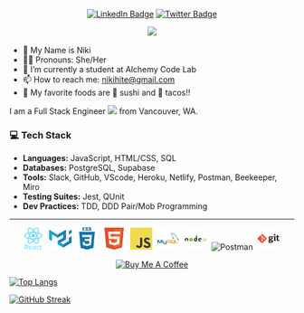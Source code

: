 <p align="center">
<a href="https://www.linkedin.com/in/nikihite"><img src="https://img.shields.io/badge/LinkedIn-blue?style=for-the-badge&logo=linkedin&logoColor=white" alt="LinkedIn Badge"></a>
<a href="https://twitter.com/NikiMHite">
<img src="https://img.shields.io/badge/Twitter-blue?style=for-the-badge&logo=twitter&logoColor=white" alt="Twitter Badge"/>
</a>
</p>

<div align="center">
  <img src="https://media.giphy.com/media/YPJ5gi3MZzSjhtQTIk/giphy.gif" width="100"/>
</div>

- 🍄 My Name is Niki
- 👩🏼 Pronouns: She/Her
- 🌱 I’m currently a student at Alchemy Code Lab
- 📫 How to reach me: nikihite@gmail.com
- 🤍 My favorite foods are 🍣 sushi and 🌮 tacos!!

I am a Full Stack Engineer <img src="https://media.giphy.com/media/WUlplcMpOCEmTGBtBW/giphy.gif" width="30"> from Vancouver, WA.

### 💻 Tech Stack
* **Languages:** JavaScript, HTML/CSS, SQL
* **Databases:** PostgreSQL, Supabase
* **Tools:** Slack, GitHub, VScode, Heroku, Netlify, Postman, Beekeeper, Miro
* **Testing Suites:** Jest, QUnit
* **Dev Practices:** TDD, DDD Pair/Mob Programming
****

<p align="center">
<img src="https://github.com/devicons/devicon/blob/master/icons/react/react-original-wordmark.svg" title="React" alt="React" width="40" height="40"/>&nbsp;
<img src="https://github.com/devicons/devicon/blob/master/icons/materialui/materialui-original.svg" title="Material UI" alt="Material UI" width="40" height="40"/>&nbsp;
<img src="https://github.com/devicons/devicon/blob/master/icons/css3/css3-plain-wordmark.svg"  title="CSS3" alt="CSS" width="40" height="40"/>&nbsp;
<img src="https://github.com/devicons/devicon/blob/master/icons/html5/html5-original.svg" title="HTML5" alt="HTML" width="40" height="40"/>&nbsp;
<img src="https://github.com/devicons/devicon/blob/master/icons/javascript/javascript-original.svg" title="JavaScript" alt="JavaScript" width="40" height="40"/>&nbsp;
<img src="https://github.com/devicons/devicon/blob/master/icons/mysql/mysql-original-wordmark.svg" title="MySQL"  alt="MySQL" width="40" height="40"/>&nbsp;
<img src="https://github.com/devicons/devicon/blob/master/icons/nodejs/nodejs-original-wordmark.svg" title="NodeJS" alt="NodeJS" width="40" height="40"/>&nbsp;
<img src="https://www.vectorlogo.zone/logos/getpostman/getpostman-icon.svg" title="Postman"  alt="Postman" width="40" height="40"/>&nbsp;
<img src="https://github.com/devicons/devicon/blob/master/icons/git/git-original-wordmark.svg" title="Git" **alt="Git" width="40" height="40"/>&nbsp;
</p>

<p align="center">
<a href="https://www.buymeacoffee.com/nikihite" target="_blank"><img src="https://cdn.buymeacoffee.com/buttons/default-orange.png" alt="Buy Me A Coffee" height="41" width="174"></a>
</p>

[![Top Langs](https://github-readme-stats.vercel.app/api/top-langs/?username=nikihite&layout=compact&theme=vision-friendly-dark)](https://github.com/anuraghazra/github-readme-stats)

[![GitHub Streak](http://github-readme-streak-stats.herokuapp.com?user=nikihite&theme=monokai)](https://git.io/streak-stats)
<!--
**nikihite/nikihite** is a ✨ _special_ ✨ repository because its `README.md` (this file) appears on your GitHub profile.

Here are some ideas to get you started:

-->
